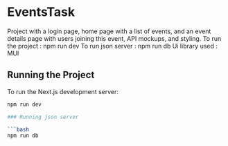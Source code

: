# EventsTask
Project with a login page, home page with a list of events, and an event details page with users joining this event, API mockups, and styling.
 To run the project :
 npm run dev
 To run json server :
 npm run db 
 Ui library used :
 MUI 
 ## Running the Project

To run the Next.js development server:

```bash
npm run dev

### Running json server 

```bash
npm run db
 
